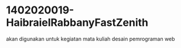 # 1402020019-HaibraielRabbanyFastZenith
akan digunakan untuk kegiatan mata kuliah desain pemrograman web 
